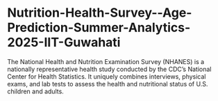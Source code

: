 # Nutrition-Health-Survey--Age-Prediction-Summer-Analytics-2025-IIT-Guwahati
The National Health and Nutrition Examination Survey (NHANES) is a nationally representative health study conducted by the CDC’s National Center for Health Statistics. It uniquely combines interviews, physical exams, and lab tests to assess the health and nutritional status of U.S. children and adults. 
